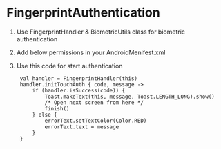 # FingerprintAuthentication

1) Use FingerprintHandler & BiometricUtils class for biometric authentication

2) Add below permissions in your AndroidMenifest.xml

    **<uses-permission android:name="android.permission.USE_BIOMETRIC" />
    <uses-permission android:name="android.permission.USE_FINGERPRINT" />**

3) Use this code for start authentication

        val handler = FingerprintHandler(this)
        handler.initTouchAuth { code, message ->
            if (handler.isSuccess(code)) {
                Toast.makeText(this, message, Toast.LENGTH_LONG).show()
                /* Open next screen from here */
                finish()
            } else {
                errorText.setTextColor(Color.RED)
                errorText.text = message
            }
        }
